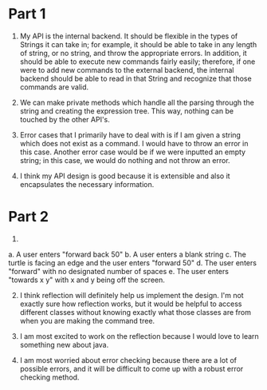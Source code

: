 # Part 1
1. My API is the internal backend.  It should be flexible in the types of Strings it can take in; for example, it should be able to take in any length of string, or no string, and throw the appropriate errors.  In addition, it should be able to execute new commands fairly easily; therefore, if one were to add new commands to the external backend, the internal backend should be able to read in that String and recognize that those commands are valid.

2. We can make private methods which handle all the parsing through the string and creating the expression tree.  This way, nothing can be touched by the other API's.

3. Error cases that I primarily have to deal with is if I am given a string which does not exist as a command.  I would have to throw an error in this case.  Another error case would be if we were inputted an empty string; in this case, we would do nothing and not throw an error.

4. I think my API design is good because it is extensible and also it encapsulates the necessary information.

# Part 2
1.
a. A user enters "forward back 50"
b. A user enters a blank string
c. The turtle is facing an edge and the user enters "forward 50"
d. The user enters "forward" with no designated number of spaces
e. The user enters "towards x y" with x and y being off the screen.

2. I think reflection will definitely help us implement the design.  I'm not exactly sure how reflection works, but it would be helpful to access different classes without knowing exactly what those classes are from when you are making the command tree.

3. I am most excited to work on the reflection because I would love to learn something new about java.

4. I am most worried about error checking because there are a lot of possible errors, and it will be difficult to come up with a robust error checking method.